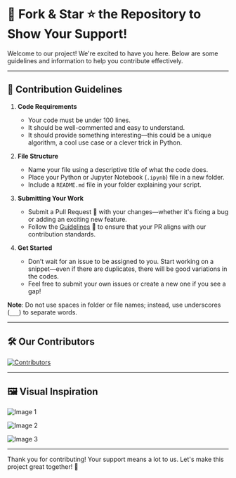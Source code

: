 # 🌟 Fork & Star ⭐ the Repository to Show Your Support!

Welcome to our project! We're excited to have you here. Below are some guidelines and information to help you contribute effectively.

---

## 🎉 Contribution Guidelines

1. **Code Requirements**
   - Your code must be under 100 lines.
   - It should be well-commented and easy to understand.
   - It should provide something interesting—this could be a unique algorithm, a cool use case or a clever trick in Python.

2. **File Structure**
   - Name your file using a descriptive title of what the code does.
   - Place your Python or Jupyter Notebook (`.ipynb`) file in a new folder.
   - Include a `README.md` file in your folder explaining your script.

3. **Submitting Your Work**
   - Submit a Pull Request 🔄 with your changes—whether it's fixing a bug or adding an exciting new feature.
   - Follow the [Guidelines](/CONTRIBUTING.md) 📜 to ensure that your PR aligns with our contribution standards.

4. **Get Started**
   - Don’t wait for an issue to be assigned to you. Start working on a snippet—even if there are duplicates, there will be good variations in the codes.
   - Feel free to submit your own issues or create a new one if you see a gap!

**Note**: Do not use spaces in folder or file names; instead, use underscores (`___`) to separate words.

---

## 🛠️ Our Contributors
<a href="https://github.com/sumanth-0/100LinesOfPythonCode/graphs/contributors">
  <img src="https://contrib.rocks/image?repo=sumanth-0/100LinesOfPythonCode&max=75" alt="Contributors" />
</a>

---

## 🖼️ Visual Inspiration

![Image 1](https://github.com/user-attachments/assets/8872bb99-32e5-4a3b-8732-46261a2080f7)

![Image 2](https://github.com/user-attachments/assets/7ad5e267-fca4-4fd0-a6ec-eb94909624bc)

![Image 3](https://github.com/user-attachments/assets/245155e8-8a38-4f7d-8e53-5b70c8bdd092)

---

Thank you for contributing! Your support means a lot to us. Let's make this project great together! 🚀
